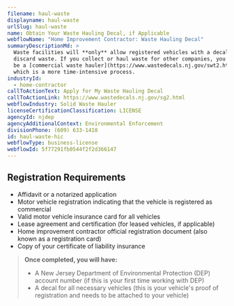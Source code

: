 ```yaml
---
filename: haul-waste
displayname: haul-waste
urlSlug: haul-waste
name: Obtain Your Waste Hauling Decal, if Applicable
webflowName: "Home Improvement Contractor: Waste Hauling Decal"
summaryDescriptionMd: >
  Waste facilities will **only** allow registered vehicles with a decal to
  discard waste. If you collect or haul waste for other companies, you need to
  be a [commercial waste hauler](https://www.wastedecals.nj.gov/swt2.html),
  which is a more time-intensive process.
industryId:
  - home-contractor
callToActionText: Apply for My Waste Hauling Decal
callToActionLink: https://www.wastedecals.nj.gov/sg2.html
webflowIndustry: Solid Waste Hauler
licenseCertificationClassification: LICENSE
agencyId: njdep
agencyAdditionalContext: Environmental Enforcement
divisionPhone: (609) 633-1418
id: haul-waste-hic
webflowType: business-license
webflowId: 5f77291fb0544f2f2d366147
---
```


## Registration Requirements

- Affidavit or a notarized application
- Motor vehicle registration indicating that the vehicle is registered as commercial
- Valid motor vehicle insurance card for all vehicles
- Lease agreement and certification (for leased vehicles, if applicable)
- Home improvement contractor official registration document (also known as a registration card)
- Copy of your certificate of liability insurance

> **Once completed, you will have:**
>
> - A New Jersey Department of Environmental Protection (DEP) account number (if this is your first time working with DEP)
> - A decal for all necessary vehicles (this is your vehicle's proof of registration and needs to be attached to your vehicle)
